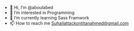 - 👋 Hi, I’m @aboulabed
- 👀 I’m interested in Programming
- 🌱 I’m currently learning Sass Framwork
- 📫 How to reach me Suhailattackontitanahmed@gmail.com

<!---
aboulabed/aboulabed is a ✨ special ✨ repository because its `README.md` (this file) appears on your GitHub profile.
You can click the Preview link to take a look at your changes.
--->
